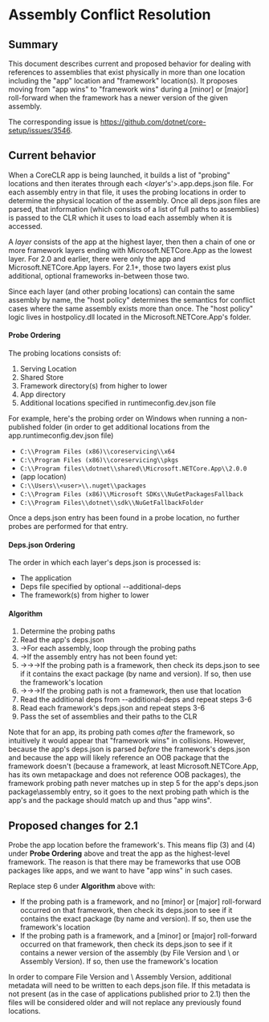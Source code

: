 
# Assembly Conflict Resolution

## Summary
This document describes current and proposed behavior for dealing with references to assemblies that exist physically in more than one location including the "app" location and "framework" location(s). It proposes moving from "app wins" to "framework wins" during a [minor] or [major] roll-forward when the framework has a newer version of the given assembly.

The corresponding issue is https://github.com/dotnet/core-setup/issues/3546.

## Current behavior

When a CoreCLR app is being launched, it builds a list of "probing" locations and then iterates through each <*layer*'s'>.app.deps.json file. For each assembly entry in that file, it uses the probing locations in order to determine the physical location of the assembly. Once all deps.json files are parsed, that information (which consists of a list of full paths to assemblies) is passed to the CLR which it uses to load each assembly when it is accessed.

A *layer* consists of the app at the highest layer, then then a chain of one or more framework layers ending with Microsoft.NETCore.App as the lowest layer. For 2.0 and earlier, there were only the app and Microsoft.NETCore.App layers. For 2.1+, those two layers exist plus additional, optional frameworks in-between those two.

Since each layer (and other probing locations) can contain the same assembly by name, the "host policy" determines the semantics for conflict cases where the same assembly exists more than once. The "host policy" logic lives in hostpolicy.dll located in the Microsoft.NETCore.App's folder.

#### Probe Ordering
The probing locations consists of:
1.  Serving Location
1.  Shared Store
1.  Framework directory(s) from higher to lower
1.  App directory
1.  Additional locations specified in runtimeconfig.dev.json file

For example, here's the probing order on Windows when running a non-published folder (in order to get additional locations from the app.runtimeconfig.dev.json file)
* `C:\\Program Files (x86)\\coreservicing\\x64`
*	`C:\\Program Files (x86)\\coreservicing\\pkgs`
*	`C:\\Program files\\dotnet\\shared\\Microsoft.NETCore.App\\2.0.0`
*	(app location)
*	`C:\\Users\\<user>\\.nuget\\packages`
*	`C:\\Program Files (x86)\\Microsoft SDKs\\NuGetPackagesFallback`
*	`C:\\Program Files\\dotnet\\sdk\\NuGetFallbackFolder`

Once a deps.json entry has been found in a probe location, no further probes are performed for that entry.

#### Deps.json Ordering
The order in which each layer's deps.json is processed is:
*   The application
*   Deps file specified by optional --additional-deps
*   The framework(s) from higher to lower

#### Algorithm
1. Determine the probing paths
1. Read the app's deps.json
1. ->For each assembly, loop through the probing paths
1. ->If the assembly entry has not been found yet:
1. ->->->If the probing path is a framework, then check its deps.json to see if it contains the exact package (by name and version). If so, then use the framework's location
1. ->->->If the probing path is not a framework, then use that location
1. Read the additional deps from --additional-deps and repeat steps 3-6
1. Read each framework's deps.json and repeat steps 3-6
1. Pass the set of assemblies and their paths to the CLR

Note that for an app, its probing path comes *after* the framework, so intuitively it would appear that "framework wins" in collisions. However, because the app's deps.json is parsed *before* the framework's deps.json and because the app will likely reference an OOB package that the framework doesn't (because a framework, at least Microsoft.NETCore.App, has its own metapackage and does not reference OOB packages), the framework probing path never matches up in step 5 for the app's deps.json package\assembly entry, so it goes to the next probing path which is the app's and the package should match up and thus "app wins".

## Proposed changes for 2.1
Probe the app location before the framework's. This means flip (3) and (4) under **Probe Ordering** above and treat the app as the highest-level framework. The reason is that there may be frameworks that use OOB packages like apps, and we want to have "app wins" in such cases.

Replace step 6 under **Algorithm** above with:
* If the probing path is a framework, and no [minor] or [major] roll-forward occurred on that framework, then check its deps.json to see if it contains the exact package (by name and version). If so, then use the framework's location
* If the probing path is a framework, and a [minor] or [major] roll-forward occurred on that framework, then check its deps.json to see if it contains a newer version of the assembly (by File Version and \ or Assembly Version). If so, then use the framework's location

In order to compare File Version and \ Assembly Version, additional metadata will need to be written to each deps.json file. If this metadata is not present (as in the case of applications published prior to 2.1) then the files will be considered older and will not replace any previously found locations.

